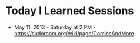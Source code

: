 # Today I Learned Sessions

* May 11, 2013 - Saturday at 2 PM - https://sudoroom.org/wiki/page/ComicsAndMore


